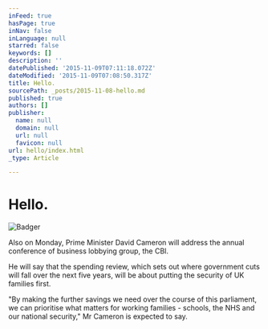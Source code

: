 ```yaml
---
inFeed: true
hasPage: true
inNav: false
inLanguage: null
starred: false
keywords: []
description: ''
datePublished: '2015-11-09T07:11:18.072Z'
dateModified: '2015-11-09T07:08:50.317Z'
title: Hello.
sourcePath: _posts/2015-11-08-hello.md
published: true
authors: []
publisher:
  name: null
  domain: null
  url: null
  favicon: null
url: hello/index.html
_type: Article

---
```

# Hello.
![Badger](https://the-grid-user-content.s3-us-west-2.amazonaws.com/0f934ab9-bbf7-4e14-bf8b-2922833111b7.jpg)

Also on Monday, Prime Minister David Cameron will address the annual conference of business lobbying group, the CBI.

He will say that the spending review, which sets out where government cuts will fall over the next five years, will be about putting the security of UK families first.

"By making the further savings we need over the course of this parliament, we can prioritise what matters for working families - schools, the NHS and our national security," Mr Cameron is expected to say.